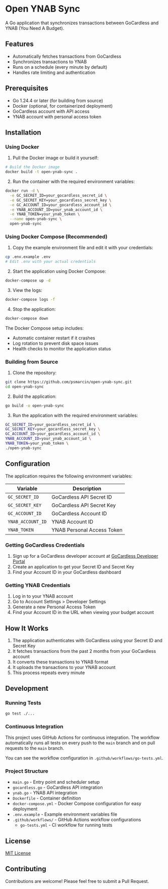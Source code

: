 # Open YNAB Sync

A Go application that synchronizes transactions between GoCardless and YNAB (You Need A Budget).

## Features

- Automatically fetches transactions from GoCardless
- Synchronizes transactions to YNAB
- Runs on a schedule (every minute by default)
- Handles rate limiting and authentication

## Prerequisites

- Go 1.24.4 or later (for building from source)
- Docker (optional, for containerized deployment)
- GoCardless account with API access
- YNAB account with personal access token

## Installation

### Using Docker

1. Pull the Docker image or build it yourself:

```bash
# Build the Docker image
docker build -t open-ynab-sync .
```

2. Run the container with the required environment variables:

```bash
docker run -d \
  -e GC_SECRET_ID=your_gocardless_secret_id \
  -e GC_SECRET_KEY=your_gocardless_secret_key \
  -e GC_ACCOUNT_ID=your_gocardless_account_id \
  -e YNAB_ACCOUNT_ID=your_ynab_account_id \
  -e YNAB_TOKEN=your_ynab_token \
  --name open-ynab-sync \
  open-ynab-sync
```

### Using Docker Compose (Recommended)

1. Copy the example environment file and edit it with your credentials:

```bash
cp .env.example .env
# Edit .env with your actual credentials
```

2. Start the application using Docker Compose:

```bash
docker-compose up -d
```

3. View the logs:

```bash
docker-compose logs -f
```

4. Stop the application:

```bash
docker-compose down
```

The Docker Compose setup includes:
- Automatic container restart if it crashes
- Log rotation to prevent disk space issues
- Health checks to monitor the application status

### Building from Source

1. Clone the repository:

```bash
git clone https://github.com/psmarcin/open-ynab-sync.git
cd open-ynab-sync
```

2. Build the application:

```bash
go build -o open-ynab-sync
```

3. Run the application with the required environment variables:

```bash
GC_SECRET_ID=your_gocardless_secret_id \
GC_SECRET_KEY=your_gocardless_secret_key \
GC_ACCOUNT_ID=your_gocardless_account_id \
YNAB_ACCOUNT_ID=your_ynab_account_id \
YNAB_TOKEN=your_ynab_token \
./open-ynab-sync
```

## Configuration

The application requires the following environment variables:

| Variable | Description |
|----------|-------------|
| `GC_SECRET_ID` | GoCardless API Secret ID |
| `GC_SECRET_KEY` | GoCardless API Secret Key |
| `GC_ACCOUNT_ID` | GoCardless Account ID |
| `YNAB_ACCOUNT_ID` | YNAB Account ID |
| `YNAB_TOKEN` | YNAB Personal Access Token |

### Getting GoCardless Credentials

1. Sign up for a GoCardless developer account at [GoCardless Developer Portal](https://bankaccountdata.gocardless.com/)
2. Create an application to get your Secret ID and Secret Key
3. Find your Account ID in your GoCardless dashboard

### Getting YNAB Credentials

1. Log in to your YNAB account
2. Go to Account Settings > Developer Settings
3. Generate a new Personal Access Token
4. Find your Account ID in the URL when viewing your budget account

## How It Works

1. The application authenticates with GoCardless using your Secret ID and Secret Key
2. It fetches transactions from the past 2 months from your GoCardless account
3. It converts these transactions to YNAB format
4. It uploads the transactions to your YNAB account
5. This process repeats every minute

## Development

### Running Tests

```bash
go test ./...
```

### Continuous Integration

This project uses GitHub Actions for continuous integration. The workflow automatically runs all tests on every push to the `main` branch and on pull requests to the `main` branch.

You can see the workflow configuration in `.github/workflows/go-tests.yml`.

### Project Structure

- `main.go` - Entry point and scheduler setup
- `gocardless.go` - GoCardless API integration
- `ynab.go` - YNAB API integration
- `Dockerfile` - Container definition
- `docker-compose.yml` - Docker Compose configuration for easy deployment
- `.env.example` - Example environment variables file
- `.github/workflows/` - GitHub Actions workflow configurations
  - `go-tests.yml` - CI workflow for running tests

## License

[MIT License](LICENSE)

## Contributing

Contributions are welcome! Please feel free to submit a Pull Request.
